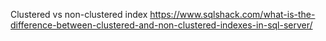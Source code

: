 Clustered vs non-clustered index
https://www.sqlshack.com/what-is-the-difference-between-clustered-and-non-clustered-indexes-in-sql-server/
